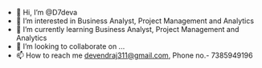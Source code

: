 - 👋 Hi, I’m @D7deva
- 👀 I’m interested in Business Analyst, Project Management and Analytics
- 🌱 I’m currently learning Business Analyst, Project Management and Analytics
- 💞️ I’m looking to collaborate on ...
- 📫 How to reach me devendraj311@gmail.com, Phone no.- 7385949196

<!---
D7deva/D7deva is a ✨ special ✨ repository because its `README.md` (this file) appears on your GitHub profile.
You can click the Preview link to take a look at your changes.
--->
